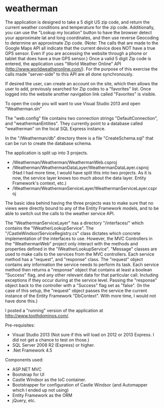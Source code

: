 # weatherman

The application is designed to take a 5 digit US zip code, and return the current weather conditions and temperature for the zip code.   Additionally, you can use the "Lookup my location" button to have the browser detect your approximate lat and long coordinates, and then use reverse Geocoding to determine an approximate Zip code. (Note: The calls that are made to the Google Maps API all indicate that the current device does NOT have a true GPS sensor. Even if you are accessing the website through a phone or tablet that does have a true GPS sensor.)  Once a valid 5 digit Zip code is entered, the application uses "World Weather Online" API (http://www.worldweatheronline.com/). For the purpose of this exercise the calls made "server-side" to this API are all done synchronously.

If desired the user, can create an account on the site, which then allows the user to add, previously searched for Zip codes to a "favorites" list.  Once logged into the website another navigation link called "Favorites" is visible.  


To open the code you will want to use Visual Studio 2013 and open "Weatherman.sln"

The "web.config" file contains two connection strings "DefaultConnection", and "weathermanEntities".  They currently point to a database called "weatherman" on the local SQL Express instance.  

In the "/Weatherman/db" directory there is a file "CreateSchema.sql" that can be run to create the database schema.



The application is split up into 3 projects.  
* /Weatherman/Weatherman/WeathermanWeb.csproj
* /Weatherman/WeathermanDataLayer/WeathermanDataLayer.csproj  (Had I had more time, I would have split this into two projects.  As it is now, the service layer knows too much about the data layer. Entity Framework's context, etc.)
* /Weatherman/WeathermanServiceLayer/WeathermanServiceLayer.csproj


The basic idea behind having the three projects was to make sure that no views were directly bound to any of the Entity Framework models, and to be able to switch out the calls to the weather service API.  

The "WeathermanServiceLayer" has a directory "/interfaces/" which contains the "IWeatherLookupService". The "/CastleWindsor/ServiceRegistry.cs" class dictates which concrete implementation of the interfaces to use.  However, the MVC Controllers in the "WeathermanWeb" project only interact with the methods and properties defined in the "IWeatherLookupService".  "Message" classes are used to make calls to the services from the MVC controllers.  Each service method has a "request", and "response" class.  The "request" object contains any information the service needs to perform its task.  Each service method then returns a "response" object that contains at least a boolean "Success" flag, and any other relevant data for that particular call.  Including exceptions if they occur during at the service level. Passing the "response" object back to the controller with a "Success" flag set as "false".  (In the case of this setup, the "request" object passes the service the current instance of the Entity Framework "DbContext".  With more time, I would not have done this.)


I posted a "running" version of the application at http://www.toothdominos.com/. 






Pre-requisites:

* Visual Studio 2013 (Not sure if this will load on 2012 or 2013 Express.  I did not get a chance to test on those.)
* SQL Server 2008 R2 (Express) or higher.
* .Net Framework 4.5


Components used:

* ASP.NET MVC
* Bootstrap for UI
* Castle Windsor as the IoC container.
* Bootstrapper for configuration of Castle Windsor (and Automapper which I ended up not using)
* Entity Framework as the ORM
* jQuery, etc.









